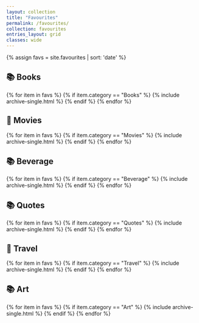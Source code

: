 ```yaml
---
layout: collection
title: "Favourites"
permalink: /favourites/
collection: favourites
entries_layout: grid
classes: wide
---
```


{% assign favs = site.favourites | sort: 'date' %}

<h2>📚 Books</h2>
<div class="archive">
  {% for item in favs %}
    {% if item.category == "Books" %}
      {% include archive-single.html %}
    {% endif %}
  {% endfor %}
</div>

<h2>🎥 Movies</h2>
<div class="archive">
  {% for item in favs %}
    {% if item.category == "Movies" %}
      {% include archive-single.html %}
    {% endif %}
  {% endfor %}
</div>

<h2>📚 Beverage</h2>
<div class="archive">
  {% for item in favs %}
    {% if item.category == "Beverage" %}
      {% include archive-single.html %}
    {% endif %}
  {% endfor %}
</div>

<h2>📚 Quotes</h2>
<div class="archive">
  {% for item in favs %}
    {% if item.category == "Quotes" %}
      {% include archive-single.html %}
    {% endif %}
  {% endfor %}
</div>

<h2>🎥 Travel</h2>
<div class="archive">
  {% for item in favs %}
    {% if item.category == "Travel" %}
      {% include archive-single.html %}
    {% endif %}
  {% endfor %}
</div>

<h2>📚 Art</h2>
<div class="archive">
  {% for item in favs %}
    {% if item.category == "Art" %}
      {% include archive-single.html %}
    {% endif %}
  {% endfor %}
</div>
